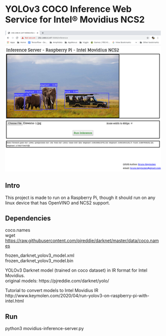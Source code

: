 YOLOv3 COCO Inference Web Service for Intel® Movidius NCS2
==========================================================

<img src="doc/example-1.png" width="700">

Intro
--------
This project is made to run on a Raspberry Pi, though it should run on any linux device that has OpenVINO and NCS2 support.


Dependencies
------------

coco.names<br>
wget https://raw.githubusercontent.com/pjreddie/darknet/master/data/coco.names
<p>
frozen_darknet_yolov3_model.xml<br>
frozen_darknet_yolov3_model.bin<br>
<p>
YOLOv3 Darknet model (trained on coco dataset) in IR format for Intel Movidius.<br>
original models: https://pjreddie.com/darknet/yolo/
<p>
Tutorial to convert models to Intel Movidius IR
http://www.keymolen.com/2020/04/run-yolov3-on-raspberry-pi-with-intel.html


Run
---
python3 movidius-inference-server.py
